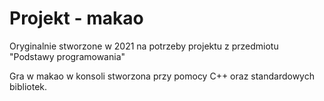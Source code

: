 # Projekt - makao

Oryginalnie stworzone w 2021 na potrzeby projektu z przedmiotu "Podstawy programowania"

Gra w makao w konsoli stworzona przy pomocy C++ oraz standardowych bibliotek.
